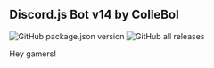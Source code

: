 ## Discord.js Bot v14 by ColleBol

![GitHub package.json version](https://img.shields.io/github/package-json/v/ColleBoll/DiscordTutorialBotv14) ![GitHub all releases](https://img.shields.io/github/downloads/ColleBoll/DiscordTutorialBotv14/total)

Hey gamers!

